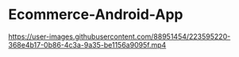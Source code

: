 # Ecommerce-Android-App
https://user-images.githubusercontent.com/88951454/223595220-368e4b17-0b86-4c3a-9a35-be1156a9095f.mp4
